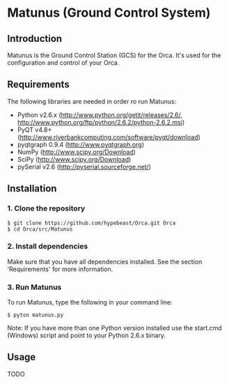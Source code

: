 Matunus (Ground Control System)
===============================

## Introduction

Matunus is the Ground Control Station (GCS) for the Orca. It's used for the configuration and control of your Orca.


## Requirements

The following libraries are needed in order ro run Matunus:

* Python v2.6.x (http://www.python.org/getit/releases/2.6/, http://www.python.org/ftp/python/2.6.2/python-2.6.2.msi)
* PyQT v4.8+ (http://www.riverbankcomputing.com/software/pyqt/download)
* pyqtgraph 0.9.4 (http://www.pyqtgraph.org)
* NumPy (http://www.scipy.org/Download)
* SciPy (http://www.scipy.org/Download)
* pySerial v2.6 (http://pyserial.sourceforge.net/)


## Installation

### 1. Clone the repository

	$ git clone https://github.com/hypebeast/Orca.git Orca
	$ cd Orca/src/Matunus

### 2. Install dependencies

Make sure that you have all dependencies installed. See the section 'Requirements' for more information.

### 3. Run Matunus

To run Matunus, type the following in your command line:
	
	$ pyton matunus.py

Note: If you have more than one Python version installed use the start.cmd (Windows) script and point to your Python 2.6.x binary.


## Usage

TODO